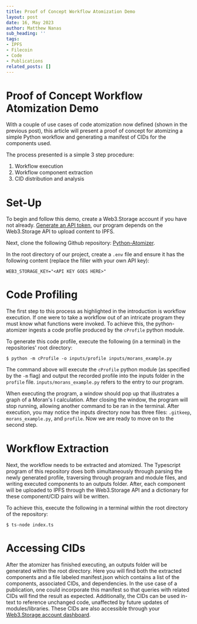 ```yaml
---
title: Proof of Concept Workflow Atomization Demo
layout: post
date: 16, May 2023
author: Matthew Nanas
sub_heading: ''
tags:
- IPFS
- Filecoin
- Code
- Publications
related_posts: []
---
```

# Proof of Concept Workflow Atomization Demo

With a couple of use cases of code atomization now defined (shown in the previous post), this article will present a proof of concept for atomizing a simple Python workflow and generating a manifest of CIDs for the components used.

The process presented is a simple 3 step procedure:

1. Workflow execution
2. Workflow component extraction
3. CID distribution and analysis

# Set-Up

To begin and follow this demo, create a Web3.Storage account if you have not already. [Generate an API token](https://web3.storage/docs/how-tos/generate-api-token/), our program depends on the Web3.Storage API to upload content to IPFS.

Next, clone the following Github repository: [Python-Atomizer](https://github.com/easierdata/Python-Atomizer).

In the root directory of our project, create a `.env` file and ensure it has the following content (replace the filler with your own API key):

```
WEB3_STORAGE_KEY="<API KEY GOES HERE>"
```

# Code Profiling

The first step to this process as highlighted in the introduction is workflow execution. If one were to take a workflow out of an intricate program they must know what functions were invoked. To achieve this, the python-atomizer ingests a code profile produced by the `cProfile` python module.

To generate this code profile, execute the following (in a terminal) in the repositories' root directory:

```
$ python -m cProfile -o inputs/profile inputs/morans_example.py
```

The command above will execute the `cProfile` python module (as specified by the `-m` flag) and output the recorded profile into the inputs folder in the `profile` file. `inputs/morans_example.py` refers to the entry to our program.

When executing the program, a window should pop up that illustrates a graph of a Moran's I calculation. After closing the window, the program will stop running, allowing another command to be ran in the terminal. After execution, you may notice the inputs directory now has three files: `.gitkeep`, `morans_example.py`, and `profile`. Now we are ready to move on to the second step.

# Workflow Extraction

Next, the workflow needs to be extracted and atomized. The Typescript program of this repository does both simultaneously through parsing the newly generated profile, traversing through program and module files, and writing executed components to an outputs folder. After, each component will be uploaded to IPFS through the Web3.Storage API and a dictionary for these component/CID pairs will be written.

To achieve this, execute the following in a terminal within the root directory of the repository:

```
$ ts-node index.ts
```

# Accessing CIDs

After the atomizer has finished executing, an outputs folder will be generated within the root directory. Here you will find both the extracted components and a file labeled manifest.json which contains a list of the components, associated CIDs, and dependencies. In the use case of a publication, one could incorporate this manifest so that queries with related CIDs will find the result as expected. Additionally, the CIDs can be used in-text to reference unchanged code, unaffected by future updates of modules/libraries. These CIDs are also accessible through your [Web3.Storage account dashboard](https://web3.storage/account/).
